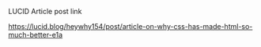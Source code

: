 LUCID Article post link 

https://lucid.blog/heywhy154/post/article-on-why-css-has-made-html-so-much-better-e1a
